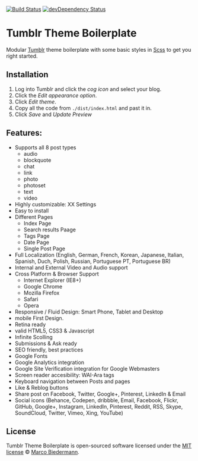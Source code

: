 [![Build Status](https://travis-ci.org/marcobiedermann/tumblr-theme-boilerplate.svg?branch=master)](https://travis-ci.org/marcobiedermann/tumblr-theme-boilerplate)
[![devDependency Status](https://david-dm.org/marcobiedermann/tumblr-theme-boilerplate/dev-status.svg)](https://david-dm.org/marcobiedermann/tumblr-theme-boilerplate#info=devDependencies)

# Tumblr Theme Boilerplate

Modular [Tumblr](https://www.tumblr.com) theme boilerplate with some basic styles in [Scss](http://sass-lang.com/) to get you right started.

## Installation

1. Log into Tumblr and click the *cog icon* and select your blog.
1. Click the *Edit appearance option*.
1. Click *Edit theme*.
1. Copy all the code from `./dist/index.html` and past it in.
1. Click *Save* and *Update Preview*

## Features:

* Supports all 8 post types
  * audio
  * blockquote
  * chat
  * link
  * photo
  * photoset
  * text
  * video
* Highly customizable: XX Settings
* Easy to install
* Different Pages
  * Index Page
  * Search results Paage
  * Tags Page
  * Date Page
  * Single Post Page
* Full Localization (English, German, French, Korean, Japanese, Italian, Spanish, Duch, Polish, Russian, Portuguese PT, Portuguese BR)
* Internal and External Video and Audio support
* Cross Platform & Browser Support
  * Internet Explorer (IE8+)
  * Google Chrome
  * Mozilla Firefox
  * Safari
  * Opera
* Responsive / Fluid Design: Smart Phone, Tablet and Desktop
* mobile First Design.
* Retina ready
* valid HTML5, CSS3 & Javascript
* Infinite Scolling
* Submissions & Ask ready
* SEO friendly, best practices
* Google Fonts
* Google Analytics integration
* Google Site Verification integration for Google Webmasters
* Screen reader accesibility: WAI-Ara tags
* Keyboard navigation between Posts and pages
* Like & Reblog buttons
* Share post on Facebook, Twitter, Google+, Pinterest, LinkedIn & Email
* Social icons (Behance, Codepen, dribbble, Email, Facebook, Flickr, GitHub, Google+, Instagram, LinkedIn, Pinterest, Reddit, RSS, Skype, SoundCloud, Twitter, Vimeo, Xing, YouTube)

## License

Tumblr Theme Boilerplate is open-sourced software licensed under the [MIT license](https://opensource.org/licenses/MIT) © [Marco Biedermann](https://www.marcobiedermann.com).
